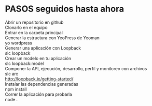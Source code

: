 # PASOS seguidos hasta ahora 
Abrir un repositorio en github <br>
Clonarlo en el equipo<br>
Entrar en la carpeta principal<br>
Generar la estructura con YeoPress de Yeoman<br>
 yo wordpress<br>
Generar una aplicación con Loopback<br>
 slc loopback<br>
Crear un modelo en tu aplicación<br>
 slc loopback:model<br>
Componer la API, ejecución, desarrollo, perfil y monitoreo con archivos<br>
 slc arc<br>
http://loopback.io/getting-started/<br>
Instalar las dependencias generadas<br>
 npm install<br>
Correr la aplicación para probarla<br>
 node .<br>
